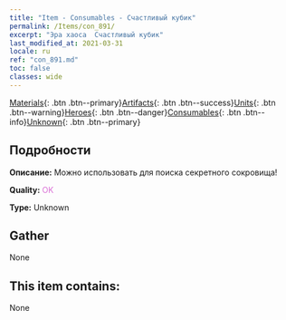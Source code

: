 ```yaml
---
title: "Item - Consumables - Счастливый кубик"
permalink: /Items/con_891/
excerpt: "Эра хаоса  Счастливый кубик"
last_modified_at: 2021-03-31
locale: ru
ref: "con_891.md"
toc: false
classes: wide
---
```

 [Materials](/ru/Items/){: .btn .btn--primary}[Artifacts](/ru/Items/Artifacts/){: .btn .btn--success}[Units](/ru/Items/Units/){: .btn .btn--warning}[Heroes](/ru/Items/Heroes/){: .btn .btn--danger}[Consumables](/ru/Items/Consumables/){: .btn .btn--info}[Unknown](/ru/Items/Unknown/){: .btn .btn--primary}

## Подробности
 **Описание:** Можно использовать для поиска секретного сокровища!

 **Quality:** <span style="color: #DA70D6">OK</span>

 **Type:** Unknown

## Gather

  None

## This item contains:

  None

